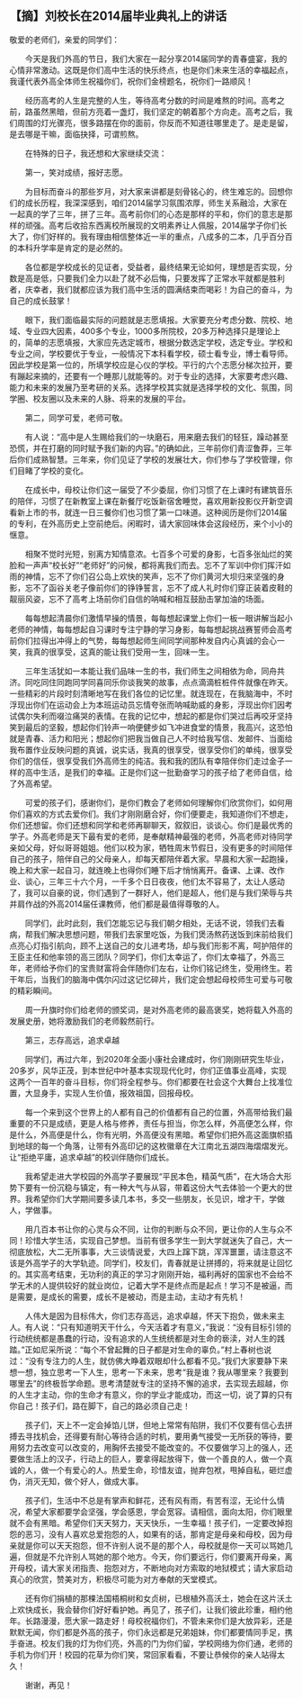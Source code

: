 ## 【摘】刘校长在2014届毕业典礼上的讲话

敬爱的老师们，亲爱的同学们：

　　今天是我们外高的节日，我们大家在一起分享2014届同学的青春盛宴，我的心情非常激动。这既是你们高中生活的快乐终点，也是你们未来生活的幸福起点，我谨代表外高全体师生祝福你们，祝你们金榜题名，祝你们一路顺风！

　　经历高考的人生是完整的人生，等待高考分数的时间是难熬的时间。高考之前，路虽然黑暗，但前方亮着一盏灯，我们坚定的朝着那个方向走。高考之后，我们周围的灯光骤亮，很多路摆在你的面前，你反而不知道往哪里走了。是走是留，是去哪是干嘛，面临抉择，可谓煎熬。

　　在特殊的日子，我还想和大家继续交流：

　　第一，笑对成绩，报好志愿。

　　为目标而奋斗的那些岁月，对大家来讲都是刻骨铭心的，终生难忘的。回想你们的成长历程，我深深感到，咱们2014届学习氛围浓厚，师生关系融洽，大家在一起真的学了三年，拼了三年。高考前你们的心态是那样的平和，你们的意志是那样的顽强。高考后收拾东西离校所展现的文明素养让人佩服，2014届学子你们长大了，你们好样的。我有理由相信整体近一半的重点，八成多的二本，几乎百分百的本科升学率是肯定的是必然的。

　　各位都是学校成长的见证者，受益者，最终结果无论如何，理想是否实现，分数是高是低，只要我们全力以赴了就不必后悔，只要发挥了正常水平就都是胜利者，庆幸者，我们就都应该为我们高中生活的圆满结束而喝彩！为自己的奋斗，为自己的成长鼓掌！

　　眼下，我们面临最实际的问题就是志愿填报。大家要充分考虑分数、院校、地域、专业四大因素，400多个专业，1000多所院校，20多万种选择只是理论上的，简单的志愿填报，大家应先选定城市，根据分数选定学校，选定专业。学校和专业之间，学校要优于专业，一般情况下本科看学校，硕士看专业，博士看导师。因此学校是第一位的，所填学校应是心仪的学校。平行的六个志愿分梯次拉开，要有蹦起来摘的，还要有一个睡那儿就能等的。对于专业的选择，大家要考虑兴趣、能力和未来的发展乃至考研的关系。选择学校其实就是选择学校的文化、氛围，同学圈、校友圈以及未来的人脉、将来的发展的平台。

　　第二，同学可爱，老师可敬。

　　有人说：“高中是人生赐给我们的一块磨石，用来磨去我们的轻狂，躁动甚至恐慌，并在打磨的同时赋予我们新的内容。”的确如此，三年前你们青涩鲁莽，三年后你们成熟智慧。三年来，你们见证了学校的发展壮大，你们参与了学校管理，你们目睹了学校的变化。

　　在成长中，母校让你们这一届受了不少委屈，你们习惯了在上课时有建筑音乐的陪伴，习惯了在新教室上课在新餐厅吃饭新宿舍睡觉，喜欢用新投影仪开新空调看新上市的书，就连一日三餐你们也习惯了第一口味道。这种阅历是你们2014届的专利，在外高历史上空前绝后。闲暇时，请大家回味体会这段经历，来个小小的惬意。

　　相聚不觉时光短，别离方知情意浓。七百多个可爱的身影，七百多张灿烂的笑脸和一声声“校长好”“老师好”的问候，都将离我们而去。忘不了军训中你们挥汗如雨的神情，忘不了你们召公岛上欢快的笑声，忘不了你们黄河大坝归来坚强的身影，忘不了函谷关老子像前你们的铮铮誓言，忘不了成人礼时你们穿正装着皮鞋的靓丽风姿，忘不了高考上场前你们自信的呐喊和相互鼓励击掌加油的场面。

　　每每想起清晨你们激情早操的情景，每每想起课堂上你们一板一眼讲解当起小老师的神情，每每想起自习课时专注宁静的学习身影，每每想起挑战赛誓师会高考前你们拉得出冲得上的气势，每每想起师生间同学间那种发自内心真诚的会心一笑，我真的很享受，这真的能让我们受用一生，回味一生。

　　三年生活犹如一本能让我们品味一生的书，我们师生之间相依为命，同舟共济。同吃同住同跑同学同喜同乐你谈我笑的故事，点点滴滴桩桩件件就像在昨天。一些精彩的片段时刻清晰地写在我们各位的记忆里。就连现在，在我脑海中，不时浮现出你们在运动会上为本班运动员忘情夸张而呐喊助威的身影，浮现出你们因考试偶尔失利而啜泣痛哭的表情。在我的记忆中，想起的都是你们哭过后再咬牙坚持笑到最后的坚毅，想起你们铃声一响便健步如飞冲进食堂的情景，我高兴，这恐怕就是青春、活力和阳光；想起你们把我当做自己人不时给我写信、发邮件、当面给我布置作业反映问题的真诚，说实话，我真的很享受，很享受你们的单纯，很享受你们的信任，很享受我们外高师生的纯洁。我和我的团队有幸陪伴你们走过金子一样的高中生活，是我们的幸福。正是你们这一批勤奋学习的孩子给了老师自信，给了外高希望。

　　可爱的孩子们，感谢你们，是你们教会了老师如何理解你们欣赏你们，如何用你们喜欢的方式去爱你们。我们才刚刚磨合好，你们便要走，我知道你们不想走，你们还想留。你们还想和同学和老师再聊聊天，叙叙旧，谈谈心。你们是最优秀的学子。外高老师是天下最有爱的老师，是奉献精神最强的老师，外高老师对待同学亲如父母，好似哥哥姐姐。他们以校为家，牺牲周末节假日，没有更多的时间陪伴自己的孩子，陪伴自己的父母亲人，却每天都陪伴着大家。早晨和大家一起跑操，晚上和大家一起自习，就连晚上也得你们睡下后才悄悄离开。备课、上课、改作业、谈心，三年三十六个月，一千多个日日夜夜，他们太不容易了，太让人感动了，我可以自豪的说，你们遇到了一群好人，他们是超人，他们是与我们荣辱与共并肩作战的外高2014届任课教师，他们都是最值得尊敬的人。

　　同学们，此时此刻，我们怎能忘记与我们朝夕相处，无话不说，领我们去看病，帮我们解决思想问题，带我们去家里吃饭，为我们煲汤熬药送饭到床前给我们点亮心灯指引航向，顾不上送自己的女儿进考场，却与我们形影不离，呵护陪伴的王臣主任和他率领的高三团队？同学们，你们太幸运了，你们太幸福了，外高三年，老师给予你们的宝贵财富将会伴随你们左右，让你们铭记终生，受用终生。若干年后，当我们的脑海中偶尔闪过这记忆碎片，我们定会想起母校师生可爱与可敬的精彩瞬间。

　　周一升旗时你们给老师的颁奖词，是对外高老师的最高褒奖，她将载入外高的发展史册，她将激励我们的老师毅然前行。

　　第三，志存高远，追求卓越

　　同学们，再过六年，到2020年全面小康社会建成时，你们刚刚研究生毕业，20多岁，风华正茂，到本世纪中叶基本实现现代化时，你们正值事业高峰，实现这两个一百年的奋斗目标，你们将全程参与。你们都要在社会这个大舞台上找准位置，大显身手，实现人生价值，报效祖国，回报母校。

　　每一个来到这个世界上的人都有自己的价值都有自己的位置，外高带给我们最重要的不只是成绩，更是人格与修养，责任与担当，你怎么样，外高便怎么样，你是什么，外高便是什么，你有光明，外高便没有黑暗。希望你们把外高这面旗帜插到地球的每一个角落，让带有外高印记的这枚徽章在大江南北五湖四海熠熠发光。让“拒绝平庸，追求卓越”的校训伴随你们成长。

　　我希望走进大学校园的外高学子要展现“平民本色，精英气质”，在大场合大形势下要有一份沉稳与镇定，有一种大气与从容，带着这份大气去体验一个更大的世界。我希望你们大学期间要多读几本书，多交一些朋友，长见识，增才干，学做人，学做事。

　　用几百本书让你的心灵与众不同，让你的判断与众不同，更让你的人生与众不同！珍惜大学生活，实现自己梦想。当前有很多学生一到大学就迷失了自己，大一彻底放松，大二无所事事，大三谈情说爱，大四上蹿下跳，浑浑噩噩，请注意这不该是外高学子的大学轨迹。同学们，校友们，青春就是让拼搏的，将来就是让回忆的。其实高考结束，无功利的真正的学习才刚刚开始，福利再好的国家也不会给不学无术的人提供较好的就业岗位，记着大学不是终点而是起点！学习不是被逼，而是需要，是成长的需要，成长不是被动，而是主动，主动才有先机！

　　人伟大是因为目标伟大，你们志存高远，追求卓越，怀天下抱负，做未来主人。有人说：“只有知道明天干什么，今天活着才有意义，”我说：“没有目标引领的行动统统都是愚蠢的行动，没有追求的人生统统都是对生命的亵渎，对人生的践踏。”正如尼采所说：“每个不曾起舞的日子都是对生命的辜负。”村上春树也说过：“没有专注力的人生，就仿佛大睁着双眼却什么都看不见。”我们大家要静下来想一想，独立思考一下人生，思考一下未来，思考“我是谁？我从哪里来？我要到哪里去”的终极哲学命题。思考清楚就专注的坚持不懈的追求，去实现去超越，你的人生才主动，你的生命才有意义，你的学业才能成功，而这一切，说了算的只有你自己！孩子们，路在脚下，自己的路必须自己走！

　　孩子们，天上不一定会掉馅儿饼，但地上常常有陷阱，我们不仅要有信心去拼搏去寻找机会，还得要有耐心等待合适的时机，要用勇气接受一无所获的等待，要用努力去改变可以改变的，用胸怀去接受不能改变的。不仅要做学习上的强人，还要做生活上的汉子，行动上的巨人，要拿得起放得下，做一个善良的人，做一个真诚的人，做一个有爱心的人。热爱生命，珍惜友谊，抛弃包袱，甩掉自私，砸烂虚伪，消灭无知，做个好人，做成大事。

　　孩子们，生活中不总是有掌声和鲜花，还有风有雨，有苦有涩，无论什么情况，希望大家都要学会坚强，学会感恩，学会宽容。请相信，面向太阳，你们眼里就不会有黑暗。希望你们天天努力，天天快乐，一生幸福！孩子们，一定要改掉抱怨的恶习，没有人喜欢总爱抱怨的人，如果有的话，那肯定是母亲和母校，因为母亲就是你可以天天抱怨，但不许别人说不是的那个人，母校就是你一天可以骂她几遍，但就是不允许别人骂她的那个地方。今天，你们要远行，你们要离开母亲，离开母校，请大家关闭指责、抱怨对方，不断地向对方索取的地狱模式；请大家启动真心的欣赏，赞美对方，积极尽可能为对方奉献的天堂模式。

　　还有你们捐植的那棵法国梧桐树和女贞树，已根植外高沃土，她会在这片沃土上欢快成长，我会替你们好好看护她。再见了，孩子们，让我们彼此珍重，相约他年。长路漫漫，愿大家一路走好！母校祝福你们，不管未来你们是大放异彩，还是默默无闻，你们都是外高的孩子，你们永远都是兄弟姐妹，你们都要情同手足，携手奋进。校友们我的灯为你们亮，外高的门为你们留，学校网络为你们通，老师的手机为你们开！校园的花草为你们笑，常回家看看，不要让恭候你的亲人站得太久！

　　谢谢，再见！